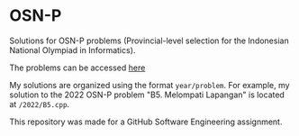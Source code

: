 # OSN-P
Solutions for OSN-P problems (Provincial-level selection for the Indonesian National Olympiad in Informatics).

The problems can be accessed [here](https://tlx.toki.id/problems/problemsets?archive=osp)

My solutions are organized using the format `year/problem`. For example, my solution to the 2022 OSN-P problem "B5. Melompati Lapangan" is located at `/2022/B5.cpp`. 

This repository was made for a GitHub Software Engineering assignment.
